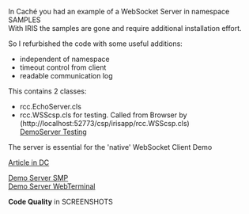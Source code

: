 In Caché you had an example of a WebSocket Server in namespace SAMPLES  
With IRIS the samples are gone and require additional installation effort.  
   
So I refurbished the code with some useful additions:  
- independent of namespace  
- timeout control from client    
- readable communication log  
   
This contains 2 classes:  
- rcc.EchoServer.cls   
- rcc.WSScsp.cls for testing. Called from Browser by   
   (http://localhost:52773/csp/irisapp/rcc.WSScsp.cls)    
   [DemoServer Testing](https://echoserver-wsock-iris.demo.community.intersystems.com/csp/irisapp/rcc.WSScsp.cls)   

The server is essential for the 'native' WebSocket Client Demo

[Article in DC](https://community.intersystems.com/post/websocket-echo-server-iris)

[Demo Server SMP](https://echoserver-wsock-iris.demo.community.intersystems.com/csp/sys/UtilHome.csp)   
[Demo Server WebTerminal](https://echoserver-wsock-iris.demo.community.intersystems.com/terminal/)    
        
**Code Quality** in SCREENSHOTS 
